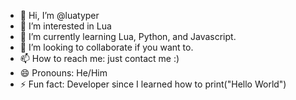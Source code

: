 - 👋 Hi, I’m @luatyper
- 👀 I’m interested in Lua
- 🌱 I’m currently learning Lua, Python, and Javascript.
- 💞️ I’m looking to collaborate if you want to.
- 📫 How to reach me: just contact me :)
- 😄 Pronouns: He/Him
- ⚡ Fun fact: Developer since I learned how to print("Hello World")

<!---
luatyper/luatyper is a ✨ special ✨ repository because its `README.md` (this file) appears on your GitHub profile.
You can click the Preview link to take a look at your changes.
--->
